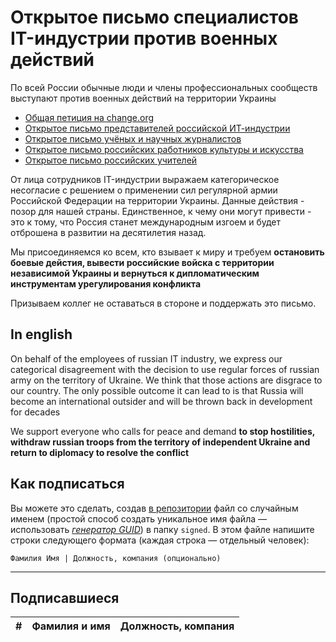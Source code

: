 # Открытое письмо специалистов IT-индустрии против военных действий

По всей России обычные люди и члены профессиональных сообществ выступают против военных действий на территории Украины
- [Общая петиция на change.org](https://www.change.org/p/остановить-войну-с-украиной-2ce0a2d7-b957-4e23-981a-c67a26e2b0b7)
- [Открытое письмо представителей российской ИТ-индустрии](https://docs.google.com/forms/d/e/1FAIpQLScEsxsoXl_7R4aD5F8-B7fCCBVwU_BXBaOVJsKszbFyRHRkkw/viewform)
- [Открытое письмо учёных и научных журналистов](https://echo.msk.ru/blog/echomsk/2985101-echo/)
- [Открытое письмо российских работников культуры и искусства](https://spectate.ru/art-workers-public-letter/)
- [Открытое письмо российских учителей](https://www.teachnotwar.org/)

От лица сотрудников IT-индустрии выражаем категорическое несогласие с решением о применении сил регулярной армии Российской Федерации на территории Украины. Данные действия - позор для нашей страны. Единственное, к чему они могут привести - это к тому, что Россия станет международным изгоем и будет отброшена в развитии на десятилетия назад. 

Мы присоединяемся ко всем, кто взывает к миру и требуем **остановить боевые дейстия, вывести российские войска с территории независимой Украины и вернуться к дипломатическим инструментам урегулирования конфликта**

Призываем коллег не оставаться в стороне и поддержать это письмо.

## In english

On behalf of the employees of russian IT industry, we express our categorical disagreement with the decision to use regular forces of russian army on the territory of Ukraine. We think that those actions are disgrace to our country. The only possible outcome it can lead to is that Russia will become an international outsider and will be thrown back in development for decades

We support everyone who calls for peace and demand **to stop hostilities, withdraw russian troops from the territory of independent Ukraine and return to diplomacy to resolve the conflict**

## Как подписаться

Вы можете это сделать, создав [в репозитории](https://github.com/developers-against-war/stopwar2022) файл со случайным именем (простой способ создать уникальное имя файла — использовать *[генератор GUID](https://www.guidgenerator.com/online-guid-generator.aspx)*) в папку `signed`. В этом файле напишите строки следующего формата (каждая строка — отдельный человек):
```
Фамилия Имя | Должность, компания (опционально)
```

***

## Подписавшиеся

| #    | Фамилия и имя                      |  Должность, компания                    |
|------|------------------------------------|-----------------------------------------|
<!-- Signed -->
